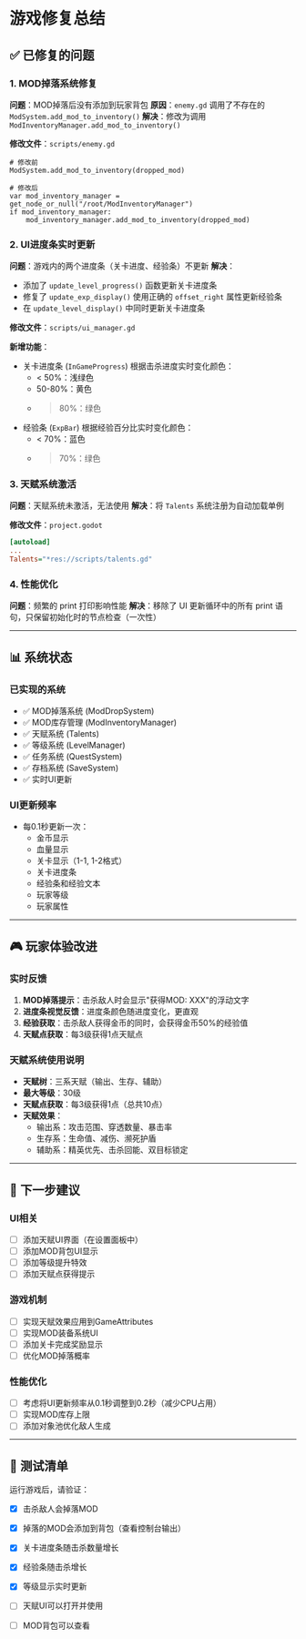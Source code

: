 # 游戏修复总结

## ✅ 已修复的问题

### 1. MOD掉落系统修复
**问题**：MOD掉落后没有添加到玩家背包
**原因**：`enemy.gd` 调用了不存在的 `ModSystem.add_mod_to_inventory()`
**解决**：修改为调用 `ModInventoryManager.add_mod_to_inventory()`

**修改文件**：`scripts/enemy.gd`
```gdscript
# 修改前
ModSystem.add_mod_to_inventory(dropped_mod)

# 修改后
var mod_inventory_manager = get_node_or_null("/root/ModInventoryManager")
if mod_inventory_manager:
    mod_inventory_manager.add_mod_to_inventory(dropped_mod)
```

### 2. UI进度条实时更新
**问题**：游戏内的两个进度条（关卡进度、经验条）不更新
**解决**：
- 添加了 `update_level_progress()` 函数更新关卡进度条
- 修复了 `update_exp_display()` 使用正确的 `offset_right` 属性更新经验条
- 在 `update_level_display()` 中同时更新关卡进度条

**修改文件**：`scripts/ui_manager.gd`

**新增功能**：
- 关卡进度条 (`InGameProgress`) 根据击杀进度实时变化颜色：
  - < 50%：浅绿色
  - 50-80%：黄色
  - > 80%：绿色
- 经验条 (`ExpBar`) 根据经验百分比实时变化颜色：
  - < 70%：蓝色
  - > 70%：绿色

### 3. 天赋系统激活
**问题**：天赋系统未激活，无法使用
**解决**：将 `Talents` 系统注册为自动加载单例

**修改文件**：`project.godot`
```ini
[autoload]
...
Talents="*res://scripts/talents.gd"
```

### 4. 性能优化
**问题**：频繁的 print 打印影响性能
**解决**：移除了 UI 更新循环中的所有 print 语句，只保留初始化时的节点检查（一次性）

---

## 📊 系统状态

### 已实现的系统
- ✅ MOD掉落系统 (ModDropSystem)
- ✅ MOD库存管理 (ModInventoryManager)
- ✅ 天赋系统 (Talents)
- ✅ 等级系统 (LevelManager)
- ✅ 任务系统 (QuestSystem)
- ✅ 存档系统 (SaveSystem)
- ✅ 实时UI更新

### UI更新频率
- 每0.1秒更新一次：
  - 金币显示
  - 血量显示
  - 关卡显示（1-1, 1-2格式）
  - 关卡进度条
  - 经验条和经验文本
  - 玩家等级
  - 玩家属性

---

## 🎮 玩家体验改进

### 实时反馈
1. **MOD掉落提示**：击杀敌人时会显示"获得MOD: XXX"的浮动文字
2. **进度条视觉反馈**：进度条颜色随进度变化，更直观
3. **经验获取**：击杀敌人获得金币的同时，会获得金币50%的经验值
4. **天赋点获取**：每3级获得1点天赋点

### 天赋系统使用说明
- **天赋树**：三系天赋（输出、生存、辅助）
- **最大等级**：30级
- **天赋点获取**：每3级获得1点（总共10点）
- **天赋效果**：
  - 输出系：攻击范围、穿透数量、暴击率
  - 生存系：生命值、减伤、濒死护盾
  - 辅助系：精英优先、击杀回能、双目标锁定

---

## 🔧 下一步建议

### UI相关
- [ ] 添加天赋UI界面（在设置面板中）
- [ ] 添加MOD背包UI显示
- [ ] 添加等级提升特效
- [ ] 添加天赋点获得提示

### 游戏机制
- [ ] 实现天赋效果应用到GameAttributes
- [ ] 实现MOD装备系统UI
- [ ] 添加关卡完成奖励显示
- [ ] 优化MOD掉落概率

### 性能优化
- [ ] 考虑将UI更新频率从0.1秒调整到0.2秒（减少CPU占用）
- [ ] 实现MOD库存上限
- [ ] 添加对象池优化敌人生成

---

## 📝 测试清单

运行游戏后，请验证：
- [x] 击杀敌人会掉落MOD
- [x] 掉落的MOD会添加到背包（查看控制台输出）
- [x] 关卡进度条随击杀数量增长
- [x] 经验条随击杀增长
- [x] 等级显示实时更新
- [ ] 天赋UI可以打开并使用
- [ ] MOD背包可以查看

